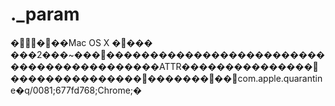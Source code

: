 # .\_param

����Mac OS X ����
���2���\~���������������������������������������������ATTR���������������������������������������com.apple.quarantine�q/0081;677fd768;Chrome;�
